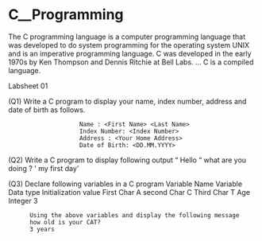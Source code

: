 # C__Programming
The C programming language is a computer programming language that was developed to do system programming for the operating system UNIX and is an imperative programming language. C was developed in the early 1970s by Ken Thompson and Dennis Ritchie at Bell Labs. ... C is a compiled language.

Labsheet 01


   (Q1)  Write a C program to display your name, index number, address and date of birth as follows.
   
                        Name : <First Name> <Last Name>
                        Index Number: <Index Number>
                        Address : <Your Home Address>
                        Date of Birth: <DD.MM.YYYY>
                        
   (Q2)  Write a C program to display following output
                        “ Hello “
                        what are you doing ?
                        ' my first day'   
                        
   (Q3)  Declare following variables in a C program
                Variable Name     Variable Data type     Initialization value
                 First              Char                       A
                 second             Char                       C
                 Third              Char                       T
                 Age                Integer                    3
 
          Using the above variables and display the following message
          how old is your CAT?
          3 years                     

